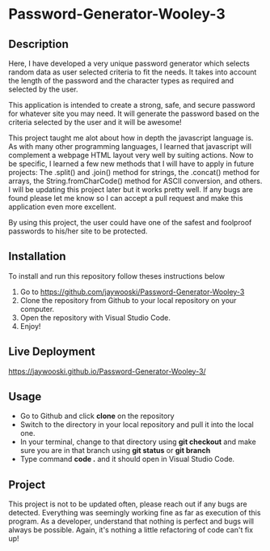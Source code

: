 # Password-Generator-Wooley-3

## Description
Here, I have developed a very unique password generator which selects random data as user selected criteria to fit the needs. It takes into account the length of the password and the character types as required and selected by the user.  

This application is intended to create a strong, safe, and secure password for whatever site you may need. It will generate the password based on the criteria selected by the user and it will be awesome!

This project taught me alot about how in depth the javascript language is. As with many other programming languages, I learned that javascript will complement a webpage HTML layout very well by suiting actions. Now to be specific, I learned a few new methods that I will have to apply in future projects: The .split() and .join() method for strings, the .concat() method for arrays, the String.fromCharCode() method for ASCII conversion, and others. I will be updating this project later but it works pretty well. If any bugs are found please let me know so I can accept a pull request and make this application even more excellent.

By using this project, the user could have one of the safest and foolproof passwords to his/her site to be protected.

## Installation
To install and run this repository follow theses instructions below
1. Go to https://github.com/jaywooski/Password-Generator-Wooley-3
2. Clone the repository from Github to your local repository on your computer.
3. Open the  repository with Visual Studio Code.
4. Enjoy!

## Live Deployment
https://jaywooski.github.io/Password-Generator-Wooley-3/

## Usage
* Go to Github and click **clone** on the repository
* Switch to the directory in your local repository and pull it into the local one. 
* In your terminal, change to that directory using **git checkout** and make sure you are in that branch using **git status** or **git branch**
* Type command **code .** and it should open in Visual Studio Code.

## Project
This project is not to be updated often, please reach out if any bugs are detected. Everything was seemingly working fine as far as execution of this program. As a developer, understand that nothing is perfect and bugs will always be possible. Again, it's nothing a little refactoring of code can't fix up!
